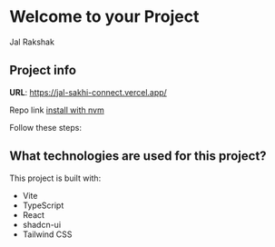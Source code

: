# Welcome to your Project
Jal Rakshak

## Project info


**URL**: https://jal-sakhi-connect.vercel.app/

Repo link [install with nvm](https://github.com/nvm-sh/nvm#installing-and-updating)

Follow these steps:

## What technologies are used for this project?

This project is built with:

- Vite
- TypeScript
- React
- shadcn-ui
- Tailwind CSS
